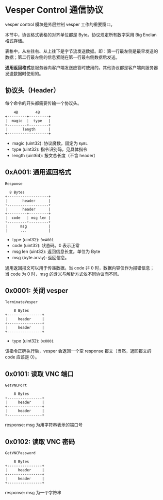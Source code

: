 # Vesper Control 通信协议

vesper control 模块是外层控制 vesper 工作的重要窗口。

本节中，协议格式表格的对齐单位都是 Byte。协议规定所有数字采用 Big Endian 格式存储。

表格中，从左往右、从上往下是字节流发送数据。即：第一行最左侧是最早发送的数据；第二行最左侧的信息紧随在第一行最右侧数据后发送。

**通用返回格式**是服务器向客户端发送应答时使用的。其他协议都是客户端向服务器发送数据时使用的。

## 协议头（Header）

每个命令的开头都需要传输一个协议头。

```
    4B        4B
+---------+---------+
|  magic  |  type   |
+---------+---------+
|       length      |
+-------------------+
```

* magic (uint32): 协议魔数。固定为 `KpBL`
* type (uint32): 指令识别码。见具体指令
* length (uint64): 报文总长度（不含 header）

## 0xA001: 通用返回格式

`Response`

```
  8 Bytes
+-------------------+
|       header      |
+-------------------+
|       header      |
+---------+---------+
|  code   | msg len |
+---------+---------+
|      msg          |
|      ...          |

```

* type (uint32): `0xA001`
* code (uint32): 状态码。0 表示正常
* msg len (uint32): 返回信息长度。单位为 Byte
* msg (byte array): 返回信息。

通用返回报文可以用于传递数据。当 code 非 0 时，数据内容仅作为报错信息；当 code 为 0 时，msg 的含义与解析方式依不同协议而不同。

## 0x0001: 关闭 vesper

`TerminateVesper`

```
    8 Bytes
+----------------+
|     header     |
+----------------+
|     header     |
+----------------+
```

* type (uint32): `0x0001`

该指令正确执行后，vesper 会返回一个空 response 报文（当然，返回报文的 code 应该是 0）。

## 0x0101: 读取 VNC 端口

`GetVNCPort`

```
    8 Bytes
+----------------+
|     header     |
+----------------+
|     header     |
+----------------+
```

response: msg 为用字符串表示的端口号

## 0x0102: 读取 VNC 密码

`GetVNCPassword`

```
    8 Bytes
+----------------+
|     header     |
+----------------+
|     header     |
+----------------+
```

response: msg 为一个字符串
